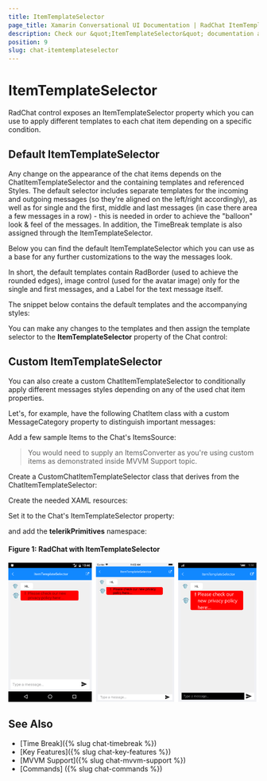 ```yaml
---
title: ItemTemplateSelector
page_title: Xamarin Conversational UI Documentation | RadChat ItemTemplateSelector
description: Check our &quot;ItemTemplateSelector&quot; documentation article for Telerik Chat for Xamarin control.
position: 9
slug: chat-itemtemplateselector
---
```


# ItemTemplateSelector #

RadChat control exposes an ItemTemplateSelector property which you can use to apply different templates to each chat item depending on a specific condition.  

## Default ItemTemplateSelector

Any change on the appearance of the chat items depends on the ChatItemTemplateSelector and the containing templates and referenced Styles. The default selector includes separate templates for the incoming and outgoing messages (so they're aligned on the left/right accordingly), as well as for single and the first, middle and last messages (in case there area a few messages in a row) - this is needed in order to achieve the "balloon" look & feel of the messages. In addition, the TimeBreak template is also assigned through the ItemTemplateSelector.

Below you can find the default ItemTemplateSelector which you can use as a base for any further customizations to the way the messages look. 

In short, the default templates contain RadBorder (used to achieve the rounded edges), image control (used for the avatar image) only for the single and first messages, and a Label for the text message itself. 

The snippet below contains the default templates and the accompanying styles:

<snippet id='chat-features-defaultitemtemplate-resources' />

You can make any changes to the templates and then assign the template selector to the **ItemTemplateSelector** property of the Chat control:

<snippet id='chat-features-defaultitemtemplate-xaml' />

## Custom ItemTemplateSelector

You can also create a custom ChatItemTemplateSelector to conditionally apply different messages styles depending on any of the used chat item properties.  

Let's, for example, have the following ChatItem class with a custom MessageCategory property to distinguish important messages:

<snippet id='chat-features-itemtemplate-chatitem' />

Add a few sample Items to the Chat's ItemsSource:

<snippet id='chat-features-itemtemplate-items' />

> You would need to supply an ItemsConverter as you're using custom items as demonstrated inside MVVM Support topic.

<snippet id='chat-features-itemtemplate-itemconverter' />

Create a CustomChatItemTemplateSelector class that derives from the ChatItemTemplateSelector:

<snippet id='chat-features-itemtemplate-templateselector' />
	
Create the needed XAML resources:

<snippet id='chat-features-itemtemplate-resources' />

Set it to the Chat's ItemTemplateSelector property:

<snippet id='chat-features-itemtemplate-xaml' />

and add the **telerikPrimitives** namespace:

<snippet id='xmlns-telerikprimitives' />

#### Figure 1: RadChat with ItemTemplateSelector

![ItemTemplateSelector](images/chat_itemtemplateselector.png)
	
## See Also

- [Time Break]({% slug chat-timebreak %})
- [Key Features]({% slug chat-key-features %})
- [MVVM Support]({% slug chat-mvvm-support %})
- [Commands] ({% slug chat-commands %})
